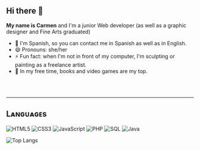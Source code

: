 ## Hi there 👋


**My name is Carmen** and I'm a junior Web developer (as well as a graphic designer and Fine Arts graduated)

- 💬 I'm Spanish, so you can contact me in Spanish as well as in English.
- 😄 Pronouns: she/her
- ⚡ Fun fact: when I'm not in front of my computer, I'm sculpting or painting as a freelance artist.
- 🌱 In my free time, books and video games are my top.
</br>
</br>
<hr>
<h2>Lᴀɴɢᴜᴀɢᴇs</h2> 

![HTML5](https://img.shields.io/badge/HTML5-E34F26?style=flat-square&logo=html5&logoColor=white)
![CSS3](https://img.shields.io/badge/CSS3-1572B6?style=flat-square&logo=css3&logoColor=white)
![JavaScript](https://img.shields.io/badge/-JavaScript-black?style=flat-square&logo=javascript)
![PHP](https://img.shields.io/badge/PHP-777BB4?style=flat-square&logo=php&logoColor=white)
![SQL](https://img.shields.io/badge/SQL-FFD700?style=flat-square)
![Java](https://img.shields.io/badge/-Java-007396?style=flat-square&logo=java)


![Top Langs](https://github-readme-stats.vercel.app/api/top-langs/?username=theLostShark&layout=compact&theme=nightowl&hide_border=true)
